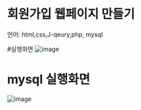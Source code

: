 # 회원가입 웹페이지 만들기

언어: html,css,J-qeury,php, mysql

#실행화면
![image](https://user-images.githubusercontent.com/94829176/145778137-a8ab7278-77c5-4caf-b8d9-5a639a942502.png)

# mysql 실행화면
![image](https://user-images.githubusercontent.com/94829176/145778500-bc6350b4-db82-431f-85a2-8fc35c395357.png)
